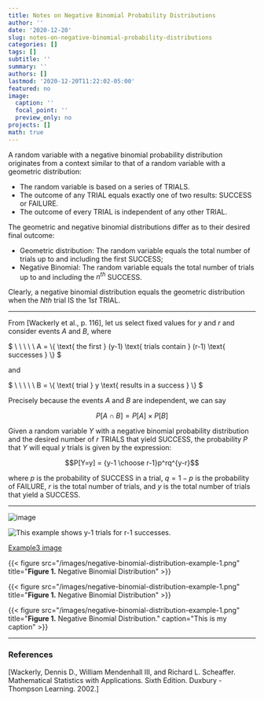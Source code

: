 ```yaml
---
title: Notes on Negative Binomial Probability Distributions
author: ''
date: '2020-12-20'
slug: notes-on-negative-binomial-probability-distributions
categories: []
tags: []
subtitle: ''
summary: ''
authors: []
lastmod: '2020-12-20T11:22:02-05:00'
featured: no
image:
  caption: ''
  focal_point: ''
  preview_only: no
projects: []
math: true
---
```


A random variable with a <marker>negative binomial probability distribution</marker> originates from a context similar to that of a random variable with a geometric distribution:

- The random variable is based on a series of TRIALS. 
- The outcome of any TRIAL equals exactly one of two results: SUCCESS or FAILURE. 
- The outcome of every TRIAL is independent of any other TRIAL.

The geometric and negative binomial distributions differ as to their desired final outcome:

- Geometric distribution: The random variable equals the total number of trials up to and including the first SUCCESS;
- Negative Binomial: The random variable equals the total number of trials up to and including the $n^{th}$ SUCCESS.

Clearly, a negative binomial distribution equals the geometric distribution when the $Nth$ trial IS the $1st$ TRIAL.

----

From [Wackerly et al., p. 116], let us select fixed values for $y$ and $r$ and consider events $A$ and $B$, where

$
\ \ \ \ \ A = \\{ \text{ the first } (y-1) \text{ trials contain } (r-1) \text{ successes } \\}
$

and

$
\ \ \ \ \ B = \\{ \text{ trial } y \text{ results in a success } \\}
$

Precisely because the events $A$ and $B$ are independent, we can say

$$P[ A \cap B] = P[A] \times P[B]$$

Given a random variable $Y$ with a negative binomial probability distribution and the desired number of $r$ TRIALS that yield SUCCESS, the probability $P$ that $Y$ will equal $y$ trials is given by the expression:

$$P[Y=y] = {y-1 \choose r-1}p^rq^{y-r}$$

where $p$ is the probability of SUCCESS in a trial, $q=1-p$ is the probability of FAILURE, $r$ is the total number of trials, and $y$ is the total number of trials that yield a SUCCESS.

----

![image](/images/negative-binomial-distribution-example-1.png)

![This example shows y-1 trials for r-1 successes.](/images/negative-binomial-distribution-example-1.png)

[Example3 image](/images/negative-binomial-distribution-example-1.png)

{{< figure 
    src="/images/negative-binomial-distribution-example-1.png"
    title="<strong>Figure 1.</strong> Negative Binomial Distribution" >}}

{{< figure 
    src="/images/negative-binomial-distribution-example-1.png" 
    title="<strong>Figure 1.</strong> Negative Binomial Distribution" >}}

{{< figure 
    src="/images/negative-binomial-distribution-example-1.png" 
    title="<strong>Figure 1.</strong> Negative Binomial Distribution." 
    caption="This is my caption" >}}

----

### References

[Wackerly, Dennis D., William Mendenhall III, and Richard L. Scheaffer. Mathematical Statistics with Applications. Sixth Edition. Duxbury - Thompson Learning. 2002.]
